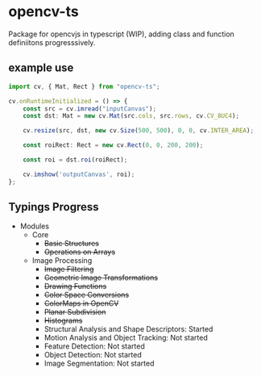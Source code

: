 # opencv-ts
Package for opencvjs in typescript (WIP), adding class and function definiitons progresssively.


## example use

```typescript
import cv, { Mat, Rect } from "opencv-ts";

cv.onRuntimeInitialized = () => {
    const src = cv.imread("inputCanvas");
    const dst: Mat = new cv.Mat(src.cols, src.rows, cv.CV_8UC4);

    cv.resize(src, dst, new cv.Size(500, 500), 0, 0, cv.INTER_AREA);

    const roiRect: Rect = new cv.Rect(0, 0, 200, 200);

    const roi = dst.roi(roiRect);

    cv.imshow('outputCanvas', roi);
};

```

## Typings Progress
* Modules
  * Core
    * ~~Basic Structures~~
    * ~~Operations on Arrays~~
  * Image Processing
    * ~~Image Filtering~~
    * ~~Geometric Image Transformations~~
    * ~~Drawing Functions~~
    * ~~Color Space Conversions~~
    * ~~ColorMaps in OpenCV~~
    * ~~Planar Subdivision~~
    * ~~Histograms~~
    * Structural Analysis and Shape Descriptors: Started
    * Motion Analysis and Object Tracking: Not started
    * Feature Detection: Not started
    * Object Detection: Not started
    * Image Segmentation: Not started

